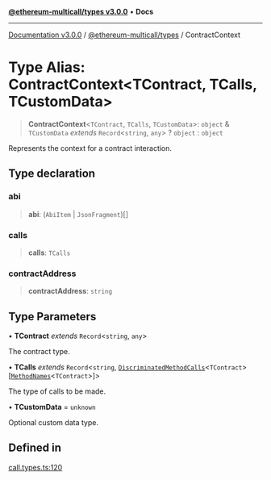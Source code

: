 [**@ethereum-multicall/types v3.0.0**](../README.md) • **Docs**

***

[Documentation v3.0.0](../../../packages.md) / [@ethereum-multicall/types](../README.md) / ContractContext

# Type Alias: ContractContext\<TContract, TCalls, TCustomData\>

> **ContractContext**\<`TContract`, `TCalls`, `TCustomData`\>: `object` & `TCustomData` *extends* `Record`\<`string`, `any`\> ? `object` : `object`

Represents the context for a contract interaction.

## Type declaration

### abi

> **abi**: (`AbiItem` \| `JsonFragment`)[]

### calls

> **calls**: `TCalls`

### contractAddress

> **contractAddress**: `string`

## Type Parameters

• **TContract** *extends* `Record`\<`string`, `any`\>

The contract type.

• **TCalls** *extends* `Record`\<`string`, [`DiscriminatedMethodCalls`](DiscriminatedMethodCalls.md)\<`TContract`\>\[[`MethodNames`](MethodNames.md)\<`TContract`\>\]\>

The type of calls to be made.

• **TCustomData** = `unknown`

Optional custom data type.

## Defined in

[call.types.ts:120](https://github.com/niZmosis/ethereum-multicall/blob/68ee699eca0cd184d8f0b7213bb6f4fe15a011a1/packages/types/src/call.types.ts#L120)
